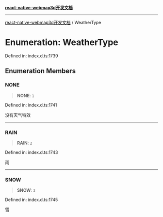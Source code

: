 [**react-native-webmap3d开发文档**](../README.md)

***

[react-native-webmap3d开发文档](../globals.md) / WeatherType

# Enumeration: WeatherType

Defined in: index.d.ts:1739

## Enumeration Members

### NONE

> **NONE**: `1`

Defined in: index.d.ts:1741

没有天气特效

***

### RAIN

> **RAIN**: `2`

Defined in: index.d.ts:1743

雨

***

### SNOW

> **SNOW**: `3`

Defined in: index.d.ts:1745

雪
